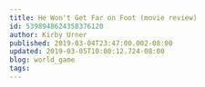```yaml
---
title: He Won't Get Far on Foot (movie review)
id: 5398948624358376120
author: Kirby Urner
published: 2019-03-04T23:47:00.002-08:00
updated: 2019-03-05T10:00:12.724-08:00
blog: world_game
tags: 
---
```


